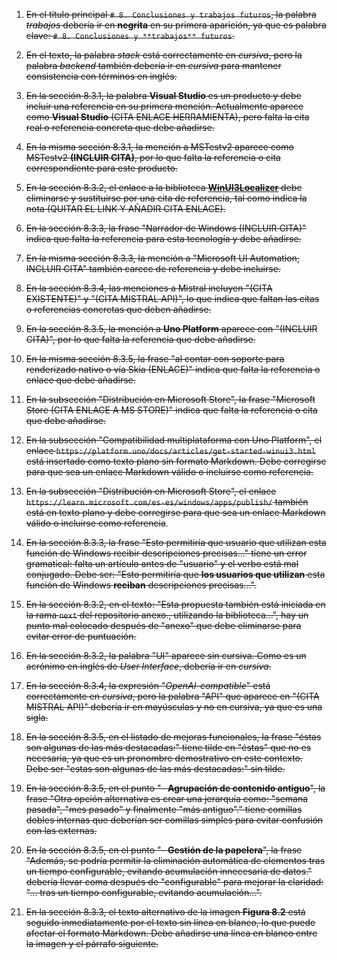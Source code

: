 1. ~~En el título principal `# 8. Conclusiones y trabajos futuros`, la palabra *trabajos* debería ir en **negrita** en su primera aparición, ya que es palabra clave: `# 8. Conclusiones y **trabajos** futuros`.~~

2. ~~En el texto, la palabra *stack* está correctamente en *cursiva*, pero la palabra *backend* también debería ir en *cursiva* para mantener consistencia con términos en inglés.~~

3. ~~En la sección 8.3.1, la palabra **Visual Studio** es un producto y debe incluir una referencia en su primera mención. Actualmente aparece como **Visual Studio** (CITA ENLACE HERRAMIENTA), pero falta la cita real o referencia concreta que debe añadirse.~~

4. ~~En la misma sección 8.3.1, la mención a MSTestv2 aparece como MSTestv2 **(INCLUIR CITA)**, por lo que falta la referencia o cita correspondiente para este producto.~~

5. ~~En la sección 8.3.2, el enlace a la biblioteca [**WinUI3Localizer**](https://github.com/altimesh/winui3localizer) debe eliminarse y sustituirse por una cita de referencia, tal como indica la nota (QUITAR EL LINK Y AÑADIR CITA ENLACE).~~

6. ~~En la sección 8.3.3, la frase "Narrador de Windows (INCLUIR CITA)" indica que falta la referencia para esta tecnología y debe añadirse.~~

7. ~~En la misma sección 8.3.3, la mención a "Microsoft UI Automation, INCLUIR CITA" también carece de referencia y debe incluirse.~~

8. ~~En la sección 8.3.4, las menciones a Mistral incluyen "(CITA EXISTENTE)" y "(CITA MISTRAL API)", lo que indica que faltan las citas o referencias concretas que deben añadirse.~~

9. ~~En la sección 8.3.5, la mención a **Uno Platform** aparece con "(INCLUIR CITA)", por lo que falta la referencia que debe añadirse.~~

10. ~~En la misma sección 8.3.5, la frase "al contar con soporte para renderizado nativo o vía Skia (ENLACE)" indica que falta la referencia o enlace que debe añadirse.~~

11. ~~En la subsección "Distribución en Microsoft Store", la frase "Microsoft Store (CITA ENLACE A MS STORE)" indica que falta la referencia o cita que debe añadirse.~~

12. ~~En la subsección "Compatibilidad multiplataforma con Uno Platform", el enlace `https://platform.uno/docs/articles/get-started-winui3.html` está insertado como texto plano sin formato Markdown. Debe corregirse para que sea un enlace Markdown válido o incluirse como referencia.~~

13. ~~En la subsección "Distribución en Microsoft Store", el enlace `https://learn.microsoft.com/es-es/windows/apps/publish/` también está en texto plano y debe corregirse para que sea un enlace Markdown válido o incluirse como referencia~~.

14. ~~En la sección 8.3.3, la frase "Esto permitiría que usuario que utilizan esta función de Windows recibir descripciones precisas..." tiene un error gramatical: falta un artículo antes de "usuario" y el verbo está mal conjugado. Debe ser: "Esto permitiría que **los usuarios que utilizan** esta función de Windows **reciban** descripciones precisas...".~~

15. ~~En la sección 8.3.2, en el texto: "Esta propuesta también está iniciada en la rama `next` del repositorio anexo., utilizando la biblioteca...", hay un punto mal colocado después de "anexo" que debe eliminarse para evitar error de puntuación.~~

16. ~~En la sección 8.3.2, la palabra "UI" aparece sin cursiva. Como es un acrónimo en inglés de *User Interface*, debería ir en *cursiva*.~~

17. ~~En la sección 8.3.4, la expresión "*OpenAI-compatible*" está correctamente en *cursiva*, pero la palabra "API" que aparece en "(CITA MISTRAL API)" debería ir en mayúsculas y no en cursiva, ya que es una sigla.~~

18. ~~En la sección 8.3.5, en el listado de mejoras funcionales, la frase "éstas son algunas de las más destacadas:" tiene tilde en "éstas" que no es necesaria, ya que es un pronombre demostrativo en este contexto. Debe ser "estas son algunas de las más destacadas:" sin tilde.~~

19. ~~En la sección 8.3.5, en el punto "- **Agrupación de contenido antiguo**", la frase "Otra opción alternativa es crear una jerarquía como: "semana pasada", "mes pasado" y finalmente "más antiguo"." tiene comillas dobles internas que deberían ser comillas simples para evitar confusión con las externas.~~

20. ~~En la sección 8.3.5, en el punto "- **Gestión de la papelera**", la frase "Además, se podría permitir la eliminación automática de elementos tras un tiempo configurable, evitando acumulación innecesaria de datos." debería llevar coma después de "configurable" para mejorar la claridad: "... tras un tiempo configurable, evitando acumulación...".~~

21. ~~En la sección 8.3.3, el texto alternativo de la imagen **Figura 8.2** está seguido inmediatamente por el texto sin línea en blanco, lo que puede afectar el formato Markdown. Debe añadirse una línea en blanco entre la imagen y el párrafo siguiente.~~